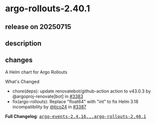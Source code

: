 # argo-rollouts-2.40.1

## release on 20250715
## description
## changes
A Helm chart for Argo Rollouts

What's Changed

* chore(deps): update renovatebot/github-action action to v43.0.3 by @argoproj-renovate[bot] in <a class="issue-link js-issue-link" data-error-text="Failed to load title" data-id="3227179121" data-permission-text="Title is private" data-url="https://github.com/argoproj/argo-helm/issues/3383" data-hovercard-type="pull_request" data-hovercard-url="/argoproj/argo-helm/pull/3383/hovercard" href="https://github.com/argoproj/argo-helm/pull/3383">#3383</a>
* fix(argo-rollouts): Replace "float64" with "int" to fix Helm 3.18 incompatibility by <a class="user-mention notranslate" data-hovercard-type="user" data-hovercard-url="/users/tico24/hovercard" data-octo-click="hovercard-link-click" data-octo-dimensions="link_type:self" href="https://github.com/tico24">@tico24</a> in <a class="issue-link js-issue-link" data-error-text="Failed to load title" data-id="3231493218" data-permission-text="Title is private" data-url="https://github.com/argoproj/argo-helm/issues/3387" data-hovercard-type="pull_request" data-hovercard-url="/argoproj/argo-helm/pull/3387/hovercard" href="https://github.com/argoproj/argo-helm/pull/3387">#3387</a>

<strong>Full Changelog</strong>: <a class="commit-link" href="https://github.com/argoproj/argo-helm/compare/argo-events-2.4.16...argo-rollouts-2.40.1"><tt>argo-events-2.4.16...argo-rollouts-2.40.1</tt></a>


